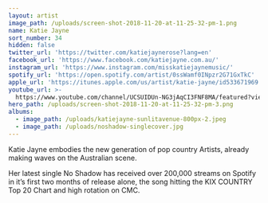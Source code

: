 ```yaml
---
layout: artist
image_path: /uploads/screen-shot-2018-11-20-at-11-25-32-pm-1.png
name: Katie Jayne
sort_number: 34
hidden: false
twitter_url: 'https://twitter.com/katiejaynerose?lang=en'
facebook_url: 'https://www.facebook.com/katiejayne.com.au/'
instagram_url: 'https://www.instagram.com/misskatiejaynemusic/'
spotify_url: 'https://open.spotify.com/artist/0ssWamf0INpzr2G71GxTkC'
apple_url: 'https://itunes.apple.com/us/artist/katie-jayne/id533671969'
youtube_url: >-
  https://www.youtube.com/channel/UCSUIDUn-NG3jAqCI3FNF8MA/featured?view_as=subscriber
hero_path: /uploads/screen-shot-2018-11-20-at-11-25-32-pm-3.png
albums:
  - image_path: /uploads/katiejayne-sunlitavenue-800px-2.jpeg
  - image_path: /uploads/noshadow-singlecover.jpg
---
```


Katie Jayne embodies the new generation of pop country Artists, already making waves on the Australian scene.

Her latest single No Shadow has received over 200,000 streams on Spotify in it’s first two months of release alone, the song hitting the KIX COUNTRY Top 20 Chart and high rotation on CMC.

&nbsp;